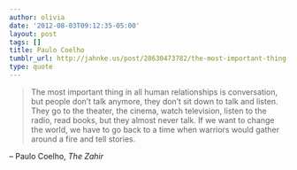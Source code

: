 ```yaml
---
author: olivia
date: '2012-08-03T09:12:35-05:00'
layout: post
tags: []
title: Paulo Coelho
tumblr_url: http://jahnke.us/post/28630473782/the-most-important-thing-in-all-human
type: quote
---
```


> The most important thing in all human relationships is conversation, but people don’t talk anymore, they don’t sit down to talk and listen. They go to the theater, the cinema, watch television, listen to the radio, read books, but they almost never talk. If we want to change the world, we have to go back to a time when warriors would gather around a fire and tell stories.

– Paulo Coelho, *The Zahir*
